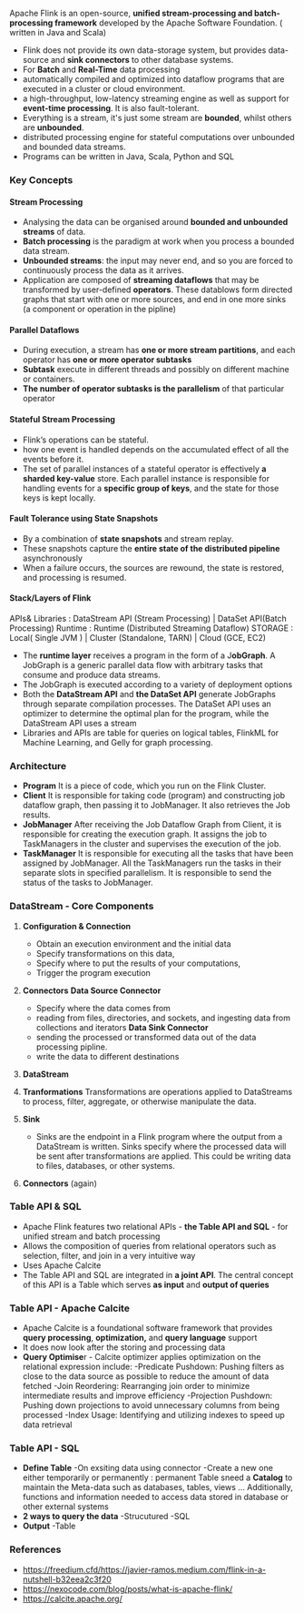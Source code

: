 Apache Flink is an open-source, **unified stream-processing and batch-processing framework** developed by the Apache Software Foundation.
( written in Java and Scala)

- Flink does not provide its own data-storage system, but provides data-source and **sink connectors** to other database systems.
- For **Batch** and **Real-Time** data processing
- automatically compiled and optimized into dataflow programs that are executed in a cluster or cloud environment.
- a high-throughput, low-latency streaming engine as well as support for **event-time processing**. It is also fault-tolerant.
- Everything is a stream, it's just some stream are **bounded**, whilst others are **unbounded**.
- distributed processing engine for stateful computations over unbounded and bounded data streams.
- Programs can be written in Java, Scala, Python and SQL


### Key Concepts
#### **Stream Processing**
  - Analysing the data can be organised around **bounded and unbounded streams** of data.
  - **Batch processing** is the paradigm at work when you process a bounded data stream.
  - **Unbounded streams**: the input may never end, and so you are forced to continuously process the data as it arrives.
  - Application are composed of **streaming dataflows** that may be transformed by user-defined **operators**. These datablows form directed graphs that start with one or more sources, and end in one more sinks (a component or operation in the pipline)
  
#### Parallel Dataflows
- During execution, a stream has **one or more stream partitions**, and each operator has **one or more operator subtasks** 
- **Subtask** execute in different threads and possibly on different machine or containers.
- **The number of operator subtasks is the parallelism** of that particular operator

#### Stateful Stream Processing
- Flink’s operations can be stateful.
- how one event is handled depends on the accumulated effect of all the events before it.
- The set of parallel instances of a stateful operator is effectively **a sharded key-value** store. Each parallel instance is responsible for handling events for a **specific group of keys**, and the state for those keys is kept locally.

#### Fault Tolerance using State Snapshots
- By a combination of **state snapshots** and stream replay.
- These snapshots capture the **entire state of the distributed pipeline** asynchronously
- When a failure occurs, the sources are rewound, the state is restored, and processing is resumed.

#### Stack/Layers of Flink

APIs& Libraries : DataStream API (Stream Processing) | DataSet API(Batch Processing)
Runtime : Runtime (Distributed Streaming Dataflow)
STORAGE : Local( Single JVM ) | Cluster (Standalone, TARN) | Cloud (GCE, EC2)

- The **runtime layer** receives a program in the form of a J**obGraph**. A JobGraph is a generic parallel data flow with arbitrary tasks that consume and produce data streams.
- The JobGraph is executed according to a variety of deployment options
- Both the **DataStream API** and **the DataSet API** generate JobGraphs through separate compilation processes. The DataSet API uses an optimizer to determine the optimal plan for the program, while the DataStream API uses a stream
- Libraries and APIs are table for queries on logical tables, FlinkML for Machine Learning, and Gelly for graph processing.

### Architecture 
- **Program** 
  It is a piece of code, which you run on the Flink Cluster.
- **Client**
  It is responsible for taking code (program) and constructing job dataflow graph, then passing it to JobManager. It also retrieves the Job results.
- **JobManager**
  After receiving the Job Dataflow Graph from Client, it is responsible for creating the execution graph. It assigns the job to TaskManagers in the cluster and supervises the execution of the job.
- **TaskManager**
  It is responsible for executing all the tasks that have been assigned by JobManager. All the TaskManagers run the tasks in their separate slots in specified parallelism. It is responsible to send the status of the tasks to JobManager.

### DataStream - Core Components 
1. **Configuration & Connection** 
	- Obtain an execution environment and  the initial data
	- Specify transformations on this data,
	- Specify where to put the results of your computations,
	- Trigger the program execution

2. **Connectors**
   **Data Source Connector**
   - Specify where the data comes from 
   - reading from files, directories, and sockets, and ingesting data from collections and iterators
	**Data Sink Connector**
   - sending the processed or transformed data out of the data processing pipline.
   - write the data to different destinations
3. **DataStream**
4. **Tranformations**
   Transformations are operations applied to DataStreams to process, filter, aggregate, or otherwise manipulate the data.
5. **Sink**
   - Sinks are the endpoint in a Flink program where the output from a DataStream is written. Sinks specify where the processed data will be sent after transformations are applied. This could be writing data to files, databases, or other systems.
6. **Connectors** (again)


### Table API & SQL
- Apache Flink features two relational APIs - **the Table API and SQL** - for unified stream and batch processing
- Allows the composition of queries from relational operators such as selection, filter, and join in a very intuitive way
- Uses Apache Calcite
- The Table API and SQL are integrated in **a joint API**. The central concept of this API is a Table which serves **as input** and **output of queries**

### Table API - Apache Calcite
- Apache Calcite is a foundational software framework that provides **query processing**, **optimization,** and **query language** support
- It does now look after the storing and processing data
- **Query Optimise**r - Calcite optimizer applies optimization on the relational expression
	include: 
	-Predicate Pushdown: Pushing filters as close to the data source as possible to reduce the amount of data fetched
	-Join Reordering: Rearranging join order to minimize intermediate results and improve efficiency
	-Projection Pushdown: Pushing down projections to avoid unnecessary columns from being processed
	-Index Usage: Identifying and utilizing indexes to speed up data retrieval

### Table API - SQL
- **Define Table** 
  -On exsiting data using connector
  -Create a new one either temporarily or permanently : permanent Table sneed a **Catalog** to maintain the Meta-data such as databases, tables, views ... Additionally, functions and information needed to access data stored in database or other external systems
- **2 ways to query the data**
	-Strucutured
	-SQL
- **Output**
	-Table

### References
- https://freedium.cfd/https://javier-ramos.medium.com/flink-in-a-nutshell-b32eea2c3f20
- https://nexocode.com/blog/posts/what-is-apache-flink/
- https://calcite.apache.org/